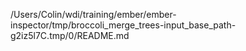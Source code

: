/Users/Colin/wdi/training/ember/ember-inspector/tmp/broccoli_merge_trees-input_base_path-g2iz5l7C.tmp/0/README.md